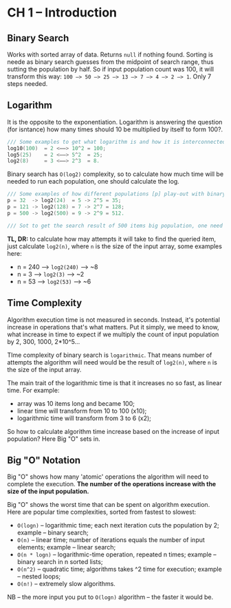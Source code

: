 # CH 1 – Introduction

## Binary Search

Works with sorted array of data. Returns `null` if nothing found. Sorting is neede as binary search guesses from the midpoint of search range, thus sutting the population by half.
So if input population count was 100, it will transform this way: `100 –> 50 –> 25 –> 13 –> 7 –> 4 –> 2 –> 1`. Only 7 steps needed.

## Logarithm

It is the opposite to the exponentiation. Logarithm is answering the question (for isntance) how many times should 10 be multiplied by itself to form 100?.

```swift
/// Some examples to get what logarithm is and how it is interconnected with exponentiation
log10(100)  = 2 <––> 10^2 = 100;
log5(25)    = 2 <––> 5^2  = 25;
log2(8)     = 3 <––> 2^3  = 8.
```

Binary search has `O(log2)` complexity, so to calculate how much time will be needed to run each population, one should calculate the log.

```swift
/// Some examples of how different populations [p] play-out with binary search
p = 32  -> log2(24)  = 5 -> 2^5 = 35;
p = 121 -> log2(128) = 7 -> 2^7 = 128;
p = 500 -> log2(500) = 9 -> 2^9 = 512.

/// Sot to get the search result of 500 items big population, one need only 9 steps
```

**TL, DR:** to calculate how may attempts it will take to find the queried item, just calculate `log2(n)`, where `n` is the size of the input array, some examples here:

- n = 240  –> `log2(240)` -->  ~8
- n = 3      –> `log2(3)`     -->  ~2
- n = 53    –> `log2(53)`   -->  ~6

## Time Complexity

Algorithm execution time is not measured in seconds. Instead, it's potential increase in operations that's what matters. Put it simply, we meed to know, what increase in time to expect if we multiply the count of input population by 2, 300, 1000, 2*10^5...

TIme complexity of binary search is `logarithmic`. That means number of attempts the algorithm will need would be the result of `log2(n)`, where `n` is the size of the input array. 

The main trait of the logarithmic time is that it increases no so fast, as linear time. For example:

- array was 10 items long and became 100;
- linear time will transform from 10 to 100 (x10);
- logarithmic time will transform from 3 to 6 (x2);

So how to calculate algorithm time increase based on the increase of input population? Here Big "O" sets in.

## Big "O" Notation

Big "O" shows how many 'atomic' operations the algorithm will need to complete the execution. **The number of the operations increase with the size of the input population.**

Big "O" shows the worst time that can be spent on algorithm execution. Here are popular time complexities, sorted from fastest to slowest:

- `O(logn)` – logarithmic time; each next iteration cuts the population by 2; example – binary search;
- `O(n)` – linear time; number of iterations equals the number of input elements; example – linear search;
- `O(n * logn)` – logarithmic-time operation, repeated n times; example – binary search in n sorted lists;
- `O(n^2)` – quadratic time; algorithms takes ^2 time for execution; example – nested loops; 
- `O(n!)` – extremely slow algorithms.

NB – the more input you put to `O(logn)` algorithm – the faster it would be.
